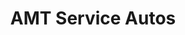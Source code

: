 ---
title: "AMT Service Autos"
url: /le-chambon-feugerolles/amt-service-autos/
shop: réparation de voitures
---